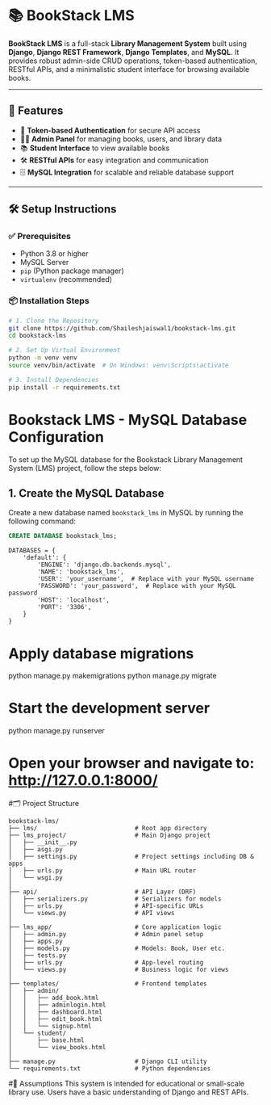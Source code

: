 # 📚 BookStack LMS

**BookStack LMS** is a full-stack **Library Management System** built using **Django**, **Django REST Framework**, **Django Templates**, and **MySQL**. It provides robust admin-side CRUD operations, token-based authentication, RESTful APIs, and a minimalistic student interface for browsing available books.

---

## 🚀 Features

- 🔐 **Token-based Authentication** for secure API access
- 🧑‍💼 **Admin Panel** for managing books, users, and library data
- 📚 **Student Interface** to view available books
- 🛠️ **RESTful APIs** for easy integration and communication
- 🗄️ **MySQL Integration** for scalable and reliable database support

---

## 🛠️ Setup Instructions

### ✅ Prerequisites

- Python 3.8 or higher
- MySQL Server
- `pip` (Python package manager)
- `virtualenv` (recommended)

### 📦 Installation Steps

```bash
# 1. Clone the Repository
git clone https://github.com/Shaileshjaiswal1/bookstack-lms.git
cd bookstack-lms

# 2. Set Up Virtual Environment
python -m venv venv
source venv/bin/activate  # On Windows: venv\Scripts\activate

# 3. Install Dependencies
pip install -r requirements.txt
```

# Bookstack LMS - MySQL Database Configuration

To set up the MySQL database for the Bookstack Library Management System (LMS) project, follow the steps below:

## 1. Create the MySQL Database

Create a new database named `bookstack_lms` in MySQL by running the following command:

```sql
CREATE DATABASE bookstack_lms;
```

    DATABASES = {
        'default': {
            'ENGINE': 'django.db.backends.mysql',
            'NAME': 'bookstack_lms',
            'USER': 'your_username',  # Replace with your MySQL username
            'PASSWORD': 'your_password',  # Replace with your MySQL password
            'HOST': 'localhost',
            'PORT': '3306',
        }
    }

# Apply database migrations
python manage.py makemigrations
python manage.py migrate

# Start the development server
python manage.py runserver

# Open your browser and navigate to: http://127.0.0.1:8000/

#🗂️ Project Structure
```
bookstack-lms/
├── lms/                           # Root app directory
├── lms_project/                   # Main Django project
│   ├── __init__.py
│   ├── asgi.py
│   ├── settings.py                # Project settings including DB & apps
│   ├── urls.py                    # Main URL router
│   └── wsgi.py
│
├── api/                           # API Layer (DRF)
│   ├── serializers.py             # Serializers for models
│   ├── urls.py                    # API-specific URLs
│   └── views.py                   # API views
│
├── lms_app/                       # Core application logic
│   ├── admin.py                   # Admin panel setup
│   ├── apps.py
│   ├── models.py                  # Models: Book, User etc.
│   ├── tests.py
│   ├── urls.py                    # App-level routing
│   └── views.py                   # Business logic for views
│
├── templates/                     # Frontend templates
│   ├── admin/
│   │   ├── add_book.html
│   │   ├── adminlogin.html
│   │   ├── dashboard.html
│   │   ├── edit_book.html
│   │   └── signup.html
│   └── student/
│       ├── base.html
│       └── view_books.html
│
├── manage.py                      # Django CLI utility
└── requirements.txt               # Python dependencies
```

#📌 Assumptions
This system is intended for educational or small-scale library use.
Users have a basic understanding of Django and REST APIs.
